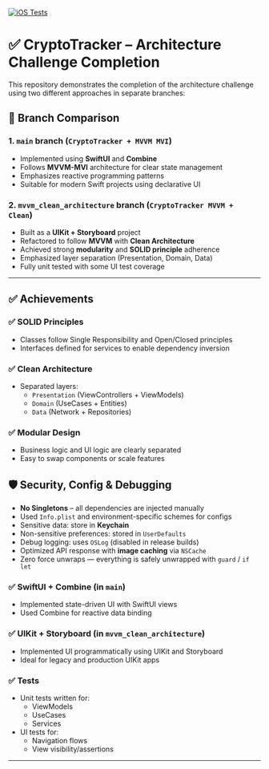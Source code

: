 [![iOS Tests](https://github.com/scubess/CryptoTracker/actions/workflows/ios.yml/badge.svg)](https://github.com/scubess/CryptoTracker/actions/workflows/ios.yml)

# ✅ CryptoTracker – Architecture Challenge Completion

This repository demonstrates the completion of the architecture challenge using two different approaches in separate branches:

## 🔀 Branch Comparison

### 1. `main` branch (`CryptoTracker + MVVM MVI`)

- Implemented using **SwiftUI** and **Combine**
- Follows **MVVM-MVI** architecture for clear state management
- Emphasizes reactive programming patterns
- Suitable for modern Swift projects using declarative UI

### 2. `mvvm_clean_architecture` branch (`CryptoTracker MVVM + Clean`)

- Built as a **UIKit + Storyboard** project
- Refactored to follow **MVVM** with **Clean Architecture**
- Achieved strong **modularity** and **SOLID principle** adherence
- Emphasized layer separation (Presentation, Domain, Data)
- Fully unit tested with some UI test coverage

---

## ✅ Achievements

### ✅ SOLID Principles

- Classes follow Single Responsibility and Open/Closed principles
- Interfaces defined for services to enable dependency inversion

### ✅ Clean Architecture

- Separated layers:
  - `Presentation` (ViewControllers + ViewModels)
  - `Domain` (UseCases + Entities)
  - `Data` (Network + Repositories)

### ✅ Modular Design

- Business logic and UI logic are clearly separated
- Easy to swap components or scale features

## 🛡 Security, Config & Debugging

- **No Singletons** – all dependencies are injected manually
- Used `Info.plist` and environment-specific schemes for configs
- Sensitive data: store in **Keychain**
- Non-sensitive preferences: stored in `UserDefaults`
- Debug logging: uses `OSLog` (disabled in release builds)
- Optimized API response with **image caching** via `NSCache`
- Zero force unwraps — everything is safely unwrapped with `guard` / `if let`

### ✅ SwiftUI + Combine (in `main`)

- Implemented state-driven UI with SwiftUI views
- Used Combine for reactive data binding

### ✅ UIKit + Storyboard (in `mvvm_clean_architecture`)

- Implemented UI programmatically using UIKit and Storyboard
- Ideal for legacy and production UIKit apps

### ✅ Tests

- Unit tests written for:
  - ViewModels
  - UseCases
  - Services
- UI tests for:
  - Navigation flows
  - View visibility/assertions

---
